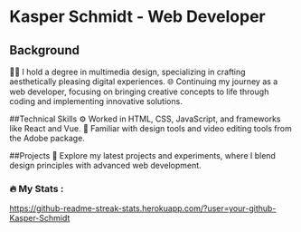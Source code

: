 # Kasper Schmidt - Web Developer

## Background
👨‍🎓 I hold a degree in multimedia design, specializing in crafting aesthetically pleasing digital experiences.
🌐 Continuing my journey as a web developer, focusing on bringing creative concepts to life through coding and implementing innovative solutions.

##Technical Skills
⚙️ Worked in HTML, CSS, JavaScript, and frameworks like React and Vue.
🎨 Familiar with design tools and video editing tools from the Adobe package.

##Projects
🚀 Explore my latest projects and experiments, where I blend design principles with advanced web development.

### :fire: My Stats :
https://github-readme-streak-stats.herokuapp.com/?user=your-github-Kasper-Schmidt

